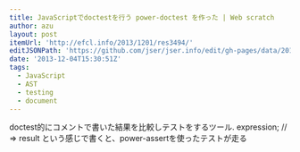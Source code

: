 ```yaml
---
title: JavaScriptでdoctestを行う power-doctest を作った | Web scratch
author: azu
layout: post
itemUrl: 'http://efcl.info/2013/1201/res3494/'
editJSONPath: 'https://github.com/jser/jser.info/edit/gh-pages/data/2013/12/index.json'
date: '2013-12-04T15:30:51Z'
tags:
  - JavaScript
  - AST
  - testing
  - document
---
```

doctest的にコメントで書いた結果を比較しテストをするツール.
expression; // =&gt; result
という感じで書くと、power-assertを使ったテストが走る
